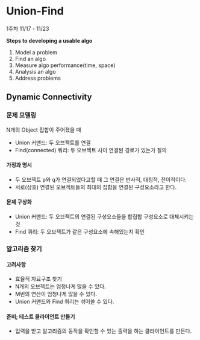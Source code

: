 # Union-Find
1주차 11/17 - 11/23

**Steps to developing a usable algo**
1. Model a problem
2. Find an algo
3. Measure algo performance(time, space)
4. Analysis an algo
5. Address problems

## Dynamic Connectivity
### 문제 모델링
N개의 Object 집합이 주어졌을 때
* Union 커맨드: 두 오브젝트를 연결
* Find(connected) 쿼리: 두 오브젝트 사이 연결된 경로가 있는가 질의

#### 가정과 명시
* 두 오브젝트 p와 q가 연결되었다고할 때 그 연결은 반사적, 대칭적, 전이적이다.
* 서로(상호) 연결된 오브젝트들의 최대의 집합을 연결된 구성요소라고 한다.

#### 문제 구상화
* Union 커맨드: 두 오브젝트의 연결된 구성요소들을 합집합 구성요소로 대체시키는 것
* Find 쿼리: 두 오브젝트가 같은 구성요소에 속해있는지 확인

### 알고리즘 찾기
#### 고려사항
* 효율적 자료구조 찾기
* N개의 오브젝트는 엄청나게 많을 수 있다.
* M번의 연산이 엄청나게 많을 수 있다.
* Union 커맨드와 Find 쿼리는 섞어쓸 수 있다.

#### 준비; 테스트 클라이언트 만들기
* 입력을 받고 알고리즘의 동작을 확인할 수 있는 출력을 하는 클라이언트를 만든다.

